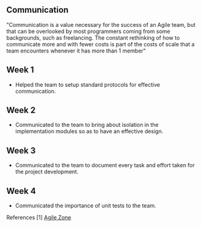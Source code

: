
## Communication

"Communication is a value necessary for the success of an Agile team, but that can be overlooked by most programmers coming from some backgrounds, such as freelancing. The constant rethinking of how to communicate more and with fewer costs is part of the costs of scale that a team encounters whenever it has more than 1 member"

## Week 1
+ Helped the team to setup standard protocols for effective communication.

## Week 2
+ Communicated to the team to bring about isolation in the implementation modules so as to have an effective design.

## Week 3
+ Communicated to the team to document every task and effort taken for the project development.

## Week 4
+ Communicated the importance of unit tests to the team.

References
[1] [Agile Zone](https://dzone.com/articles/xp-values-communication)

